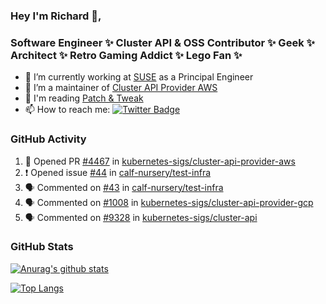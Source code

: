 ### Hey I'm Richard 👋, 

<h3 align="left">Software Engineer ✨ Cluster API & OSS Contributor ✨ Geek ✨ Architect ✨ Retro Gaming Addict ✨ Lego Fan ✨</h3>

- 🔭 I’m currently working at [SUSE](https://www.suse.com/) as a Principal Engineer
- 👯 I’m a maintainer of [Cluster API Provider AWS](https://github.com/kubernetes-sigs/cluster-api-provider-aws)
- 💬 I'm reading [Patch & Tweak](https://bjooks.com/products/patch-tweak-exploring-modular-synthesis)
- 📫 How to reach me: [![Twitter Badge](https://img.shields.io/badge/-@fruit_case-00acee?style=flat&logo=Twitter&logoColor=white)](https://twitter.com/intent/follow?screen_name=fruit_case "Follow on Twitter")

### GitHub Activity 

<!--START_SECTION:activity-->
1. 💪 Opened PR [#4467](https://github.com/kubernetes-sigs/cluster-api-provider-aws/pull/4467) in [kubernetes-sigs/cluster-api-provider-aws](https://github.com/kubernetes-sigs/cluster-api-provider-aws)
2. ❗ Opened issue [#44](https://github.com/calf-nursery/test-infra/issues/44) in [calf-nursery/test-infra](https://github.com/calf-nursery/test-infra)
3. 🗣 Commented on [#43](https://github.com/calf-nursery/test-infra/pull/43#issuecomment-1697306715) in [calf-nursery/test-infra](https://github.com/calf-nursery/test-infra)
4. 🗣 Commented on [#1008](https://github.com/kubernetes-sigs/cluster-api-provider-gcp/pull/1008#issuecomment-1697265650) in [kubernetes-sigs/cluster-api-provider-gcp](https://github.com/kubernetes-sigs/cluster-api-provider-gcp)
5. 🗣 Commented on [#9328](https://github.com/kubernetes-sigs/cluster-api/pull/9328#issuecomment-1697208485) in [kubernetes-sigs/cluster-api](https://github.com/kubernetes-sigs/cluster-api)
<!--END_SECTION:activity-->

### GitHub Stats

[![Anurag's github stats](https://github-readme-stats.vercel.app/api?username=richardcase&count_private=true&show_icons=true)](https://github.com/anuraghazra/github-readme-stats)

[![Top Langs](https://github-readme-stats.vercel.app/api/top-langs/?username=richardcase&hide=html&layout=compact)](https://github.com/anuraghazra/github-readme-stats)
